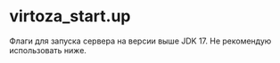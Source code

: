 # virtoza_start.up
Флаги для запуска сервера на версии выше JDK 17. Не рекомендую использовать ниже.
